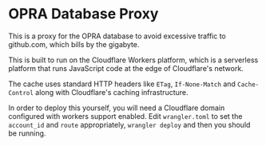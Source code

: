 # OPRA Database Proxy

This is a proxy for the OPRA database to avoid excessive traffic 
to github.com, which bills by the gigabyte.

This is built to run on the Cloudflare Workers platform, which is a serverless
platform that runs JavaScript code at the edge of Cloudflare's network.

The cache uses standard HTTP headers like `ETag`, `If-None-Match` and `Cache-Control` 
along with Cloudflare's caching infrastructure.

In order to deploy this yourself, you will need a Cloudflare domain configured with
workers support enabled. Edit `wrangler.toml` to set the `account_id` and `route` 
appropriately, `wrangler deploy` and then you should be running.

